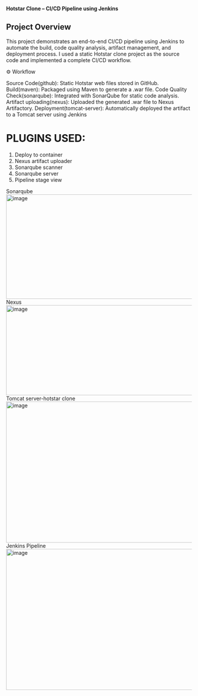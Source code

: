 **Hotstar Clone – CI/CD Pipeline using Jenkins**

## Project Overview
This project demonstrates an end-to-end CI/CD pipeline using Jenkins to automate the build, code quality analysis, artifact management, and deployment process.
I used a static Hotstar clone project as the source code and implemented a complete CI/CD workflow.

⚙️ Workflow

Source Code(github): Static Hotstar web files stored in GitHub.
Build(maven): Packaged using Maven to generate a .war file.
Code Quality Check(sonarqube): Integrated with SonarQube for static code analysis.
Artifact uploading(nexus): Uploaded the generated .war file to Nexus Artifactory.
Deployment(tomcat-server): Automatically deployed the artifact to a Tomcat server using Jenkins

# PLUGINS USED: 
1. Deploy to container 
2. Nexus artifact uploader 
3. Sonarqube scanner 
4. Sonarqube server 
5. Pipeline stage view

Sonarqube
<img width="903" height="283" alt="image" src="https://github.com/user-attachments/assets/a2a112e6-212a-40d7-9ba4-933a76413403" />
Nexus
<img width="903" height="244" alt="image" src="https://github.com/user-attachments/assets/4ff4806a-f409-4924-ba80-ceaff7a3ad2e" />
Tomcat server-hotstar clone
<img width="903" height="382" alt="image" src="https://github.com/user-attachments/assets/8de54a38-8b63-4f31-b13e-9288fff71ddc" />
Jenkins Pipeline
<img width="903" height="382" alt="image" src="https://github.com/user-attachments/assets/3d5600ea-5753-45fc-b96d-c73fa6da450f" />



